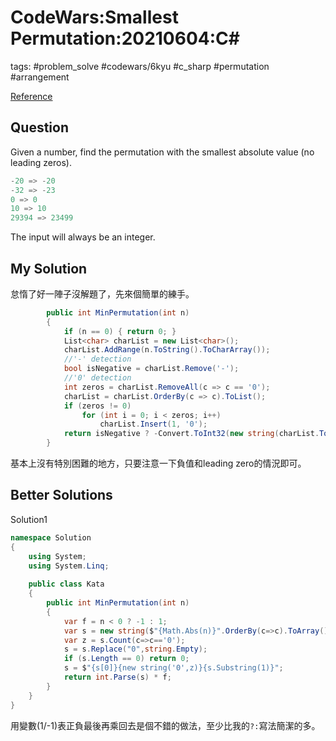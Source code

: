 # CodeWars:Smallest Permutation:20210604:C\#

tags: #problem_solve #codewars/6kyu #c_sharp #permutation #arrangement

[Reference](https://www.codewars.com/kata/5fefee21b64cc2000dbfa875)

## Question

Given a number, find the permutation with the smallest absolute value (no leading zeros).

```python
-20 => -20
-32 => -23
0 => 0
10 => 10
29394 => 23499
```

The input will always be an integer.

## My Solution

怠惰了好一陣子沒解題了，先來個簡單的練手。

```C#
        public int MinPermutation(int n)
        {
            if (n == 0) { return 0; }
            List<char> charList = new List<char>();
            charList.AddRange(n.ToString().ToCharArray());
            //'-' detection
            bool isNegative = charList.Remove('-');
            //'0' detection
            int zeros = charList.RemoveAll(c => c == '0');
            charList = charList.OrderBy(c => c).ToList();
            if (zeros != 0)
                for (int i = 0; i < zeros; i++)
                    charList.Insert(1, '0');
            return isNegative ? -Convert.ToInt32(new string(charList.ToArray())) : Convert.ToInt32(new string(charList.ToArray()));
        }
```

基本上沒有特別困難的地方，只要注意一下負值和leading zero的情況即可。

## Better Solutions

Solution1

```C#
namespace Solution 
{
    using System;
    using System.Linq;
  
    public class Kata
    {
        public int MinPermutation(int n)
        {
            var f = n < 0 ? -1 : 1;
            var s = new string($"{Math.Abs(n)}".OrderBy(c=>c).ToArray());
            var z = s.Count(c=>c=='0');
            s = s.Replace("0",string.Empty);
            if (s.Length == 0) return 0;
            s = $"{s[0]}{new string('0',z)}{s.Substring(1)}";
            return int.Parse(s) * f;
        }
    }
}
```

用變數(1/-1)表正負最後再乘回去是個不錯的做法，至少比我的`?:`寫法簡潔的多。
